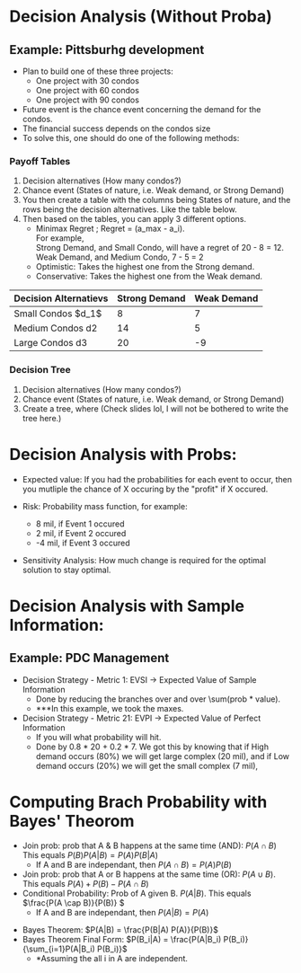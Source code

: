 # Decision Analysis (Without Proba)
## Example: Pittsburhg development 
* Plan to build one of these three projects:
    * One project with 30 condos
    * One project with 60 condos
    * One project with 90 condos
* Future event is the chance event concerning the demand for the condos.
* The financial success depends on the condos size   
* To solve this, one should do one of the following methods:
### Payoff Tables
1) Decision alternatives (How many condos?) 
2) Chance event (States of nature, i.e. Weak demand, or Strong Demand)
3) You then create a table with the columns being States of nature, and the rows being the decision alternatives. Like the table below.
4) Then based on the tables, you can apply 3 different options.
    * Minimax Regret ; Regret = (a_max - a_i). <br>
     For example, <br> Strong Demand, and Small Condo, will have a regret of 20 - 8 = 12. <br> Weak Demand, and Medium Condo, 7 - 5 = 2
    * Optimistic:  Takes the highest one from the Strong demand. 
    * Conservative: Takes the highest one from the Weak demand.

<table>
  <thead>
    <tr>
      <th>Decision Alternatievs</th>
      <th>Strong Demand</th>
      <th>Weak Demand</th>
    </tr>
  </thead>
  <tbody>
    <tr>
    <td>Small Condos $d_1$</td>
    <td>8</td>
    <td>7</td>
    </tr>
    <tr>
      <td>Medium Condos d2</td>
      <td>14</td>
      <td>5</td>
    </tr>
    <tr>
      <td>Large Condos d3</td>
      <td>20</td>
      <td>-9</td>
    </tr>
  </tbody>
</table>


### Decision Tree
1) Decision alternatives (How many condos?) 
2) Chance event (States of nature, i.e. Weak demand, or Strong Demand)
3) Create a tree, where (Check slides lol, I will not be bothered to write the tree here.)

# Decision Analysis with Probs:
  * Expected value: If you had the probabilities for each event to occur, then you mutliple the chance of X occuring by the "profit" if X occured. 
  * Risk: Probability mass function, for example:
    * 8 mil, if Event 1 occured
    * 2 mil, if Event 2 occured
    * -4 mil, if Event 3 occured

  * Sensitivity Analysis: How much change is required for the optimal solution to stay optimal. 


# Decision Analysis with Sample Information:
## Example: PDC Management
* Decision Strategy - Metric 1: EVSI -> Expected Value of Sample Information
  * Done by reducing the branches over and over \sum(prob * value).
  * ***In this example, we took the maxes.
* Decision Strategy - Metric 21: EVPI -> Expected Value of Perfect Information
  * If you will what probability will hit.  
  * Done by 0.8 * 20 + 0.2 * 7. We got this by knowing that if High demand occurs (80%) we will get large complex (20 mil), and if Low demand occurs (20%) we will get the small complex (7 mil), 

# Computing Brach Probability with Bayes' Theorom
* Join prob: prob that A & B happens at the same time (AND): $P(A \cap B)$ This equals $P(B) P(A|B) = P(A) P(B|A)$
  * If A and B are independant, then $P(A \cap B) = P(A) P(B)$ 
* Join prob: prob that A or B happens at the same time (OR): $P(A \cup B)$. This equals $P(A) + P(B) - P(A \cap B)$
* Conditional Probability: Prob of A given B. $P(A | B)$. This equals $\frac{P(A \cap B)}{P(B)} $
  * If A and B are independant, then $P(A | B) = P(A)$
<!-- * If A and B are mutually exclusice  -->
* Bayes Theorem: $P(A|B) = \frac{P(B|A) P(A)}{P(B)}$
* Bayes Theorem Final Form: $P(B_i|A) = \frac{P(A|B_i) P(B_i)}{\sum_{i=1}P(A|B_i) P(B_i)}$
  * *Assuming the all i in A are independent.

